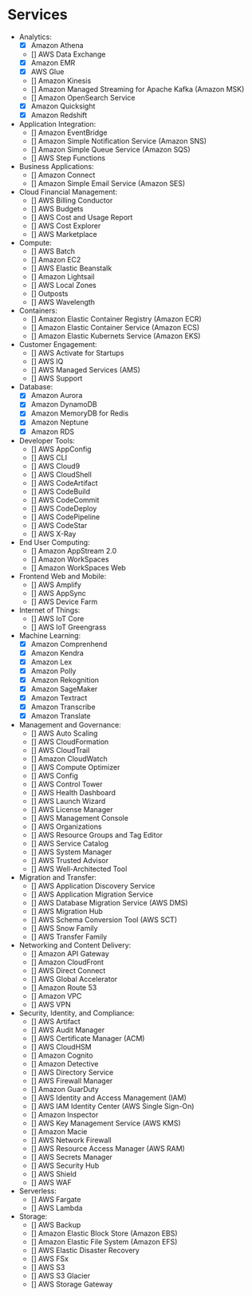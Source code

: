 # Services

* Analytics:
    * [X] Amazon Athena
    * [] AWS Data Exchange
    * [X] Amazon EMR
    * [X] AWS Glue
    * [] Amazon Kinesis
    * [] Amazon Managed Streaming for Apache Kafka (Amazon MSK)
    * [] Amazon OpenSearch Service
    * [X] Amazon Quicksight
    * [X] Amazon Redshift
* Application Integration:
    * [] Amazon EventBridge
    * [] Amazon Simple Notification Service (Amazon SNS)
    * [] Amazon Simple Queue Service (Amazon SQS)
    * [] AWS Step Functions
* Business Applications:
    * [] Amazon Connect
    * [] Amazon Simple Email Service (Amazon SES)
* Cloud Financial Management:
    * [] AWS Billing Conductor
    * [] AWS Budgets
    * [] AWS Cost and Usage Report
    * [] AWS Cost Explorer
    * [] AWS Marketplace
* Compute:
    * [] AWS Batch
    * [] Amazon EC2
    * [] AWS Elastic Beanstalk
    * [] Amazon Lightsail
    * [] AWS Local Zones
    * [] Outposts
    * [] AWS Wavelength
* Containers:
    * [] Amazon Elastic Container Registry (Amazon ECR)
    * [] Amazon Elastic Container Service (Amazon ECS)
    * [] Amazon Elastic Kubernets Service (Amazon EKS)
* Customer Engagement:
    * [] AWS Activate for Startups
    * [] AWS IQ
    * [] AWS Managed Services (AMS)
    * [] AWS Support
* Database:
    * [X] Amazon Aurora
    * [X] Amazon DynamoDB
    * [X] Amazon MemoryDB for Redis
    * [X] Amazon Neptune
    * [X] Amazon RDS
* Developer Tools:
    * [] AWS AppConfig
    * [] AWS CLI
    * [] AWS Cloud9
    * [] AWS CloudShell
    * [] AWS CodeArtifact
    * [] AWS CodeBuild
    * [] AWS CodeCommit
    * [] AWS CodeDeploy
    * [] AWS CodePipeline
    * [] AWS CodeStar
    * [] AWS X-Ray
* End User Computing:
    * [] Amazon AppStream 2.0
    * [] Amazon WorkSpaces
    * [] Amazon WorkSpaces Web
* Frontend Web and Mobile:
    * [] AWS Amplify
    * [] AWS AppSync
    * [] AWS Device Farm
* Internet of Things:
    * [] AWS IoT Core
    * [] AWS IoT Greengrass
* Machine Learning:
    * [X] Amazon Comprenhend
    * [X] Amazon Kendra
    * [X] Amazon Lex
    * [X] Amazon Polly
    * [X] Amazon Rekognition
    * [X] Amazon SageMaker
    * [X] Amazon Textract
    * [X] Amazon Transcribe
    * [X] Amazon Translate
* Management and Governance:
    * [] AWS Auto Scaling
    * [] AWS CloudFormation
    * [] AWS CloudTrail
    * [] Amazon CloudWatch
    * [] AWS Compute Optimizer
    * [] AWS Config
    * [] AWS Control Tower
    * [] AWS Health Dashboard
    * [] AWS Launch Wizard
    * [] AWS License Manager
    * [] AWS Management Console
    * [] AWS Organizations
    * [] AWS Resource Groups and Tag Editor
    * [] AWS Service Catalog
    * [] AWS System Manager
    * [] AWS Trusted Advisor
    * [] AWS Well-Architected Tool
* Migration and Transfer:
    * [] AWS Application Discovery Service
    * [] AWS Application Migration Service
    * [] AWS Database Migration Service (AWS DMS)
    * [] AWS Migration Hub
    * [] AWS Schema Conversion Tool (AWS SCT)
    * [] AWS Snow Family
    * [] AWS Transfer Family
* Networking and Content Delivery:
    * [] Amazon API Gateway
    * [] Amazon CloudFront
    * [] AWS Direct Connect
    * [] AWS Global Accelerator
    * [] Amazon Route 53
    * [] Amazon VPC
    * [] AWS VPN
* Security, Identity, and Compliance:
    * [] AWS Artifact
    * [] AWS Audit Manager
    * [] AWS Certificate Manager (ACM)
    * [] AWS CloudHSM
    * [] Amazon Cognito
    * [] Amazon Detective
    * [] AWS Directory Service
    * [] AWS Firewall Manager
    * [] Amazon GuarDuty
    * [] AWS Identity and Access Management (IAM)
    * [] AWS IAM Identity Center (AWS Single Sign-On)
    * [] Amazon Inspector
    * [] AWS Key Management Service (AWS KMS)
    * [] Amazon Macie
    * [] AWS Network Firewall
    * [] AWS Resource Access Manager (AWS RAM)
    * [] AWS Secrets Manager
    * [] AWS Security Hub
    * [] AWS Shield
    * [] AWS WAF
* Serverless:
    * [] AWS Fargate
    * [] AWS Lambda
* Storage:
    * [] AWS Backup
    * [] Amazon Elastic Block Store (Amazon EBS)
    * [] Amazon Elastic File System (Amazon EFS)
    * [] AWS Elastic Disaster Recovery
    * [] AWS FSx
    * [] AWS S3
    * [] AWS S3 Glacier
    * [] AWS Storage Gateway